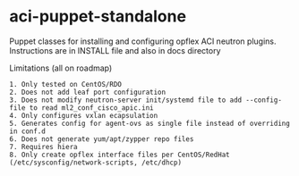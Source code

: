 # aci-puppet-standalone
Puppet classes for installing and configuring opflex ACI neutron plugins. Instructions are in INSTALL file and also in docs directory

Limitations (all on roadmap)

    1. Only tested on CentOS/RDO
    2. Does not add leaf port configuration
    3. Does not modify neutron-server init/systemd file to add --config-file to read ml2_conf_cisco_apic.ini
    4. Only configures vxlan ecapsulation
    5. Generates config for agent-ovs as single file instead of overriding in conf.d
    6. Does not generate yum/apt/zypper repo files
    7. Requires hiera
    8. Only create opflex interface files per CentOS/RedHat (/etc/sysconfig/network-scripts, /etc/dhcp)

